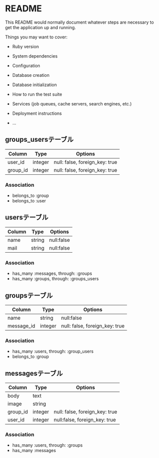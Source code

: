 # README

This README would normally document whatever steps are necessary to get the
application up and running.

Things you may want to cover:

* Ruby version

* System dependencies

* Configuration

* Database creation

* Database initialization

* How to run the test suite

* Services (job queues, cache servers, search engines, etc.)

* Deployment instructions

* ...

## groups_usersテーブル

|Column|Type|Options|
|------|----|-------|
|user_id|integer|null: false, foreign_key: true|
|group_id|integer|null: false, foreign_key: true|

### Association
- belongs_to :group
- belongs_to :user


## usersテーブル

|Column|Type|Options|
|------|----|-------|
|name|string|null:false|
|mail|string|null:false|

### Association
- has_many :messages, through: :groups
- has_many  :groups, through: :groups_users


## groupsテーブル

|Column|Type|Options|
|------|----|-------|
|name|string|null:false|
|message_id|integer|null: false, foreign_key: true|


### Association
- has_many :users, through: :group_users
- belongs_to  :group


## messagesテーブル

|Column|Type|Options|
|------|----|-------|
|body|text||
|image|string||
|group_id|integer|null: false, foreign_key: true|
|user_id|integer|null:false, foreign_key: true|

### Association
- has_many  :users, through: :groups
- has_many :messages
